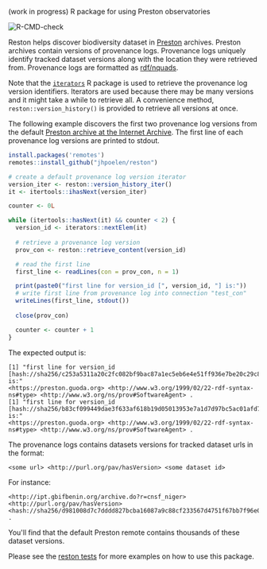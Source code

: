(work in progress) R package for using Preston observatories

![R-CMD-check](https://github.com/jhpoelen/reston/workflows/R-CMD-check/badge.svg)

Reston helps discover biodiversity dataset in [Preston](https://preston.guoda.bio) archives. Preston archives contain versions of provenance logs. Provenance logs uniquely identify tracked dataset versions along with the location they were retrieved from. Provenance logs are formatted as [rdf/nquads](https://www.w3.org/TR/n-quads/). 

Note that the [```iterators```](https://cran.r-project.org/package=iterators) R package is used to retrieve the provenance log version identifiers. Iterators are used because there may be many versions and it might take a while to retrieve all. A convenience method, ```reston::version_history()``` is provided to retrieve all versions at once.  

The following example discovers the first two provenance log versions from the default [Preston archive at the Internet Archive](https://archive.org/details/biodiversity-dataset-archives). The first line of each provenance log versions are printed to stdout.  

```R
install.packages('remotes')
remotes::install_github("jhpoelen/reston")

# create a default provenance log version iterator
version_iter <- reston::version_history_iter()
it <- itertools::ihasNext(version_iter)

counter <- 0L

while (itertools::hasNext(it) && counter < 2) {
  version_id <- iterators::nextElem(it)
  
  # retrieve a provenance log version
  prov_con <- reston::retrieve_content(version_id)

  # read the first line
  first_line <- readLines(con = prov_con, n = 1)

  print(paste0("first line for version_id [", version_id, "] is:"))
  # write first line from provenance log into connection "test_con"
  writeLines(first_line, stdout())
  
  close(prov_con)

  counter <- counter + 1
}
```
The expected output is:

```
[1] "first line for version_id [hash://sha256/c253a5311a20c2fc082bf9bac87a1ec5eb6e4e51ff936e7be20c29c8e77dee55] is:"
<https://preston.guoda.org> <http://www.w3.org/1999/02/22-rdf-syntax-ns#type> <http://www.w3.org/ns/prov#SoftwareAgent> .
[1] "first line for version_id [hash://sha256/b83cf099449dae3f633af618b19d05013953e7a1d7d97bc5ac01afd7bd9abe5d] is:"
<https://preston.guoda.org> <http://www.w3.org/1999/02/22-rdf-syntax-ns#type> <http://www.w3.org/ns/prov#SoftwareAgent> .
```

The provenance logs contains datasets versions for tracked dataset urls in the format:

```
<some url> <http://purl.org/pav/hasVersion> <some dataset id>
```

For instance:

```
<http://ipt.gbifbenin.org/archive.do?r=cnsf_niger> <http://purl.org/pav/hasVersion> <hash://sha256/d981008d7c7dddd827bcba16087a9c88cf233567d4751f67bb7f96e0756f2c9c> .
```

You'll find that the default Preston remote contains thousands of these dataset versions.

Please see the [reston tests](tree/master/tests/testthat) for more examples on how to use this package.
